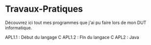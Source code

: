 # Travaux-Pratiques

Découvrez ici tout mes programmes que j'ai pu faire lors de mon DUT informatique.

APL1.1 : Début du langage C
APL1.2 : FIn du langace C
APL2 : Java
